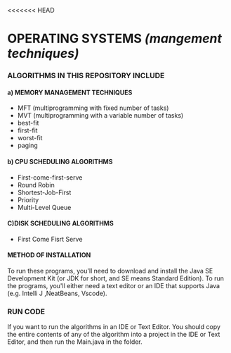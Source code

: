 <<<<<<< HEAD
# OPERATING SYSTEMS *(mangement techniques)*

### ALGORITHMS IN THIS REPOSITORY INCLUDE

####  a) MEMORY MANAGEMENT TECHNIQUES
- MFT (multiprogramming with fixed number of tasks)
- MVT (multiprogramming with a variable number of tasks)
- best-fit
- first-fit
- worst-fit
- paging


#### b) CPU SCHEDULING ALGORITHMS
- First-come-first-serve
- Round Robin
- Shortest-Job-First
- Priority
- Multi-Level Queue


#### C)DISK SCHEDULING ALGORITHMS

- First Come Fisrt Serve


#### METHOD OF INSTALLATION
To run these programs, you'll need to download and install the Java SE Development Kit (or JDK for short, and SE means Standard Edition). To run the programs, you'll either need a text editor or an IDE that supports Java (e.g. Intelli J ,NeatBeans, Vscode).


### RUN CODE
If you want to run the algorithms in an IDE or Text Editor. You should copy the entire contents of any of the algorithm into a project in the IDE or Text Editor, and then run the Main.java in the folder.


